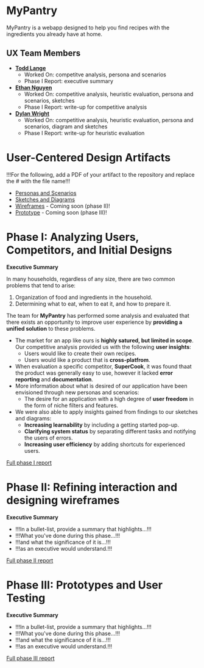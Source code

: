 # MyPantry

MyPantry is a webapp designed to help you find recipes with the ingredients you already have at home.

## UX Team Members

* **[Todd Lange](https://usabilityengineering.github.io/ux-portfolio-hugeblank/)** 
    * Worked On: competitve analysis, persona and scenarios
    * Phase I Report: executive summary 
* **[Ethan Nguyen](https://usabilityengineering.github.io/ux-portfolio-ethanhn11/)** 
    * Worked On: competitive analysis, heuristic evaluation, persona and scenarios, sketches
    * Phase I Report: write-up for competitive analysis
* **[Dylan Wright](https://usabilityengineering.github.io/ux-portfolio-no-bugs-only-features/)** 
    * Worked On: competitive analysis, heuristic evaluation, persona and scenarios, diagram and sketches
    * Phase I Report: write-up for heuristic evaluation

# User-Centered Design Artifacts
 
!!!For the following, add a PDF of your artifact to the repository and replace the # with the file name!!!
* [Personas and Scenarios](personas/)
* [Sketches and Diagrams](sketches/)
* [Wireframes](#) - Coming soon (phase II)!
* [Prototype](#) - Coming soon (phase III)!

# Phase I: Analyzing Users, Competitors, and Initial Designs

**Executive Summary**

In many households, regardless of any size, there are two common problems that tend to arise:
1. Organization of food and ingredients in the household.
2. Determining what to eat, when to eat it, and how to prepare it.

The team for **MyPantry** has performed some analysis and evaluated that there exists an opportunity to improve user experience by **providing a unified solution** to these problems.

* The market for an app like ours is **highly satured, but limited in scope**. Our competitive analysis provided us with the following **user insights**:
    * Users would like to create their own recipes.
    * Users would like a product that is **cross-platfrom**.
* When evaluation a specific competitor, **SuperCook**, it was found thaat the product was generally easy to use, however it lacked **error reporting** and **documentation**.
* More information about what is desired of our application have been envisioned through new personas and scenarios:
    * The desire for an application with a high degree of **user freedom** in the form of niche filters and features.
* We were also able to apply insights gained from findings to our sketches and diagrams:
    * **Increasing learnability** by including a getting started pop-up.
    * **Clarifying system status** by separating different tasks and notifying the users of errors.
    * **Increasing user efficiency** by adding shortcuts for experienced users.

[Full phase I report](phaseI/)

# Phase II: Refining interaction and designing wireframes

**Executive Summary**

* !!!In a bullet-list, provide a summary that highlights...!!!
* !!!What you've done during this phase...!!!
* !!!and what the significance of it is...!!!
* !!!as an executive would understand.!!!

[Full phase II report](phaseII/)

# Phase III: Prototypes and User Testing

**Executive Summary**

* !!!In a bullet-list, provide a summary that highlights...!!!
* !!!What you've done during this phase...!!!
* !!!and what the significance of it is...!!!
* !!!as an executive would understand.!!!

[Full phase III report](phaseIII/)
